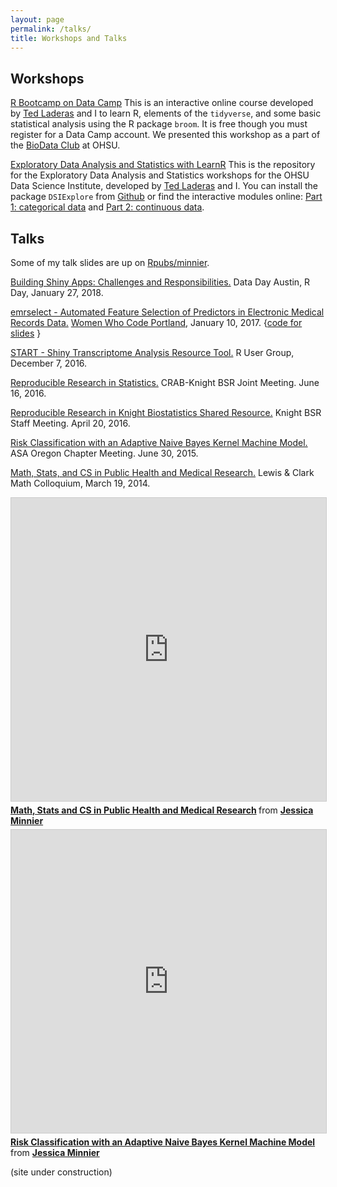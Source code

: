 ```yaml
---
layout: page
permalink: /talks/
title: Workshops and Talks
---
```


## Workshops

[R Bootcamp on Data Camp](https://www.datacamp.com/courses/rbootcamp) This is an interactive online course developed by [Ted Laderas](http://laderast.github.io/) 
and I to learn R, elements of the `tidyverse`, and some basic statistical analysis using the R package `broom`. It is free though you must register for a Data Camp account.
We presented this workshop as a part of the [BioData Club](https://biodata-club.github.io/) at OHSU.

[Exploratory Data Analysis and Statistics with LearnR](https://github.com/laderast/DSIExplore) This is the repository for the Exploratory Data Analysis and Statistics 
workshops for the OHSU Data Science Institute, developed by [Ted Laderas](http://laderast.github.io/) and I.
You can install the package `DSIExplore` from [Github](https://github.com/laderast/DSIExplore) or find the interactive modules online: 
[Part 1: categorical data](https://minnier.shinyapps.io/ODSI_categoricalData/) and [Part 2: continuous data](https://minnier.shinyapps.io/ODSI_continuousData/).

## Talks

Some of my talk slides are up on [Rpubs/minnier](https://rpubs.com/minnier/).

[Building Shiny Apps: Challenges and Responsibilities.](https://austinshiny2018.netlify.com/minnier_shiny_slides.html) Data Day Austin, R Day, January 27, 2018.

[emrselect - Automated Feature Selection of Predictors in Electronic Medical Records Data.](http://rpubs.com/minnier/wwc-emrselect) 
[Women Who Code Portland](https://www.meetup.com/Women-Who-Code-Portland/events/235867242/), January 10, 2017. {[code for slides](https://github.com/jminnier/pres-women-who-code-pdx-emrselect) <i class="fa fa-github-alt" aria-hidden="true"></i>}

[START - Shiny Transcriptome Analysis Resource Tool.](https://rpubs.com/minnier/rmeetup-start) R User Group, December 7, 2016.

[Reproducible Research in Statistics.](https://rpubs.com/minnier/repro-bsr-2016-06) CRAB-Knight BSR Joint Meeting. June 16, 2016.

[Reproducible Research in Knight Biostatistics Shared Resource.](https://rpubs.com/minnier/repro-bsr) Knight BSR Staff Meeting. April 20, 2016.

<i class="fa fa-slideshare" aria-hidden="true"></i> [Risk Classification with an Adaptive Naive Bayes Kernel Machine Model.](https://www.slideshare.net/JessicaMinnier/risk-classification-with-an-adaptive-naive-bayes-kernel-machine-model) ASA Oregon Chapter Meeting. June 30, 2015.

<i class="fa fa-slideshare" aria-hidden="true"></i> [Math, Stats, and CS in Public Health and Medical Research.](http://www.slideshare.net/JessicaMinnier/math-stats-and-cs-in-public-health-and-medical-research) Lewis & Clark Math Colloquium, March 19, 2014.

<iframe src="https://www.slideshare.net/slideshow/embed_code/key/dvqQ1HERQuL1CL" width="595" height="485" frameborder="0" marginwidth="0" marginheight="0" scrolling="no" style="border:1px solid #CCC; border-width:1px; margin-bottom:5px; max-width: 100%;" allowfullscreen> </iframe> <div style="margin-bottom:5px"> <strong> <a href="https://www.slideshare.net/JessicaMinnier/math-stats-and-cs-in-public-health-and-medical-research" title="Math, Stats and CS in Public Health and Medical Research" target="_blank">Math, Stats and CS in Public Health and Medical Research</a> </strong> from <strong><a target="_blank" href="//www.slideshare.net/JessicaMinnier">Jessica Minnier</a></strong> </div>

<iframe src="https://www.slideshare.net/slideshow/embed_code/key/oEFR7GVGX1F4Cp" width="595" height="485" frameborder="0" marginwidth="0" marginheight="0" scrolling="no" style="border:1px solid #CCC; border-width:1px; margin-bottom:5px; max-width: 100%;" allowfullscreen> </iframe> <div style="margin-bottom:5px"> <strong> <a href="https://www.slideshare.net/JessicaMinnier/risk-classification-with-an-adaptive-naive-bayes-kernel-machine-model" title="Risk Classification with an Adaptive Naive Bayes Kernel Machine Model" target="_blank">Risk Classification with an Adaptive Naive Bayes Kernel Machine Model</a> </strong> from <strong><a target="_blank" href="//www.slideshare.net/JessicaMinnier">Jessica Minnier</a></strong> </div>

(site under construction)